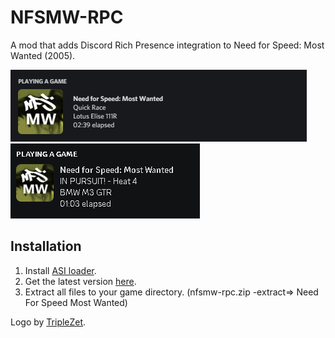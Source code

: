 # NFSMW-RPC
A mod that adds Discord Rich Presence integration to Need for Speed: Most Wanted (2005).  

<img src="assets/presence-old.png">
<img src="assets/presence.png">

## Installation

1. Install [ASI loader](https://github.com/ThirteenAG/Ultimate-ASI-Loader/releases/download/v4.68/Ultimate-ASI-Loader.zip).
2. Get the latest version [here](https://github.com/Jay-the-Creator/nfsmw-rpc/releases/download/releases/nfsmw-rpc.rar).
3. Extract all files to your game directory. (nfsmw-rpc.zip -extract=> Need For Speed Most Wanted)

Logo by [TripleZet](https://www.deviantart.com/triplezet).
